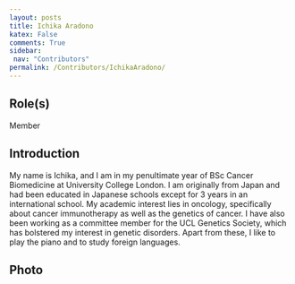 ```yaml
---
layout: posts
title: Ichika Aradono
katex: False
comments: True
sidebar:
 nav: "Contributors"
permalink: /Contributors/IchikaAradono/
---
```


## Role(s)
Member

## Introduction
My name is Ichika, and I am in my penultimate year of BSc Cancer Biomedicine at University College London. I am originally from Japan and had been educated in Japanese schools except for 3 years in an international school. My academic interest lies in oncology, specifically about cancer immunotherapy as well as the genetics of cancer. I have also been working as a committee member for the UCL Genetics Society, which has bolstered my interest in genetic disorders. Apart from these, I like to play the piano and to study foreign languages.

## Photo